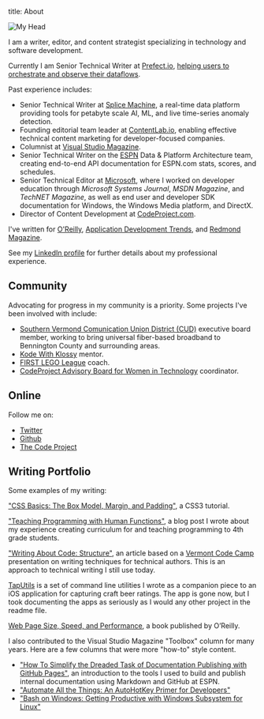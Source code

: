 title: About

![My Head]({static}/images/tpd_avatar.jpg)

I am a writer, editor, and content strategist specializing in technology and software development.

Currently I am Senior Technical Writer at [Prefect.io](https://prefect.io), [helping users to orchestrate and observe their dataflows](https://docs.prefect.io/).

Past experience includes:

* Senior Technical Writer at [Splice Machine](https://splicemachine.com), a real-time data platform providing tools for petabyte scale AI, ML, and live time-series anomaly detection.
* Founding editorial team leader at [ContentLab.io](https://contentlab.io), enabling effective technical content marketing for developer-focused companies. 
* Columnist at [Visual Studio Magazine](http://visualstudiomagazine.com/Articles/List/Visual-Studio-Toolbox.aspx).
* Senior Technical Writer on the [ESPN](http://espn.go.com/) Data & Platform Architecture team, creating end-to-end API documentation for ESPN.com stats, scores, and schedules.
* Senior Technical Editor at [Microsoft](http://microsoft.com), where I worked on developer education through _Microsoft Systems Journal_, _MSDN Magazine_, and _TechNET Magazine_, as well as end user and developer SDK documentation for Windows, the Windows Media platform, and DirectX.
* Director of Content Development at [CodeProject.com](http://codeproject.com).

I've written for [O'Reilly](https://www.oreilly.com/), [Application Development Trends](http://adtmag.com/), and [Redmond Magazine](http://redmondmag.com/). 

See my [LinkedIn profile](http://www.linkedin.com/in/terrencedorsey) for further details about my professional experience.

## Community

Advocating for progress in my community is a priority. Some projects I've been involved with include:

* [Southern Vermond Comunication Union District (CUD)](https://sovtcud.net/) executive board member, working to bring universal fiber-based broadband to Bennington County and surrounding areas.
* [Kode With Klossy](https://www.kodewithklossy.com/) mentor.
* [FIRST LEGO League](https://www.firstlegoleague.org/) coach.
* [CodeProject Advisory Board for Women in Technology](http://www.codeproject.com/Articles/542465/CodeProject-Advisory-Board-for-Women-in-Technology) coordinator.

## Online

Follow me on:

* [Twitter](http://twitter.com/tpdorsey)
* [Github](https://github.com/tpdorsey)
* [The Code Project](http://www.codeproject.com/Members/tpdorsey)

## Writing Portfolio

Some examples of my writing:

["CSS Basics: The Box Model, Margin, and Padding"](https://www.codeproject.com/Articles/227840/CSS-Basics-The-Box-Model-Margin-and-Padding), a CSS3 tutorial.

["Teaching Programming with Human Functions"]({filename}/Teaching_Programming_with_Human_Functions.md), a blog post I wrote about my experience creating curriculum for and teaching programming to 4th grade students. 

["Writing About Code: Structure"]({filename}/Writing_About_Code_Structure.md), an article based on a [Vermont Code Camp](https://www.vtcodecamp.org) presentation on writing techniques for technical authors. This is an approach to technical writing I still use today.

[TapUtils](https://github.com/tpdorsey/tap-utils) is a set of command line utilities I wrote as a companion piece to an iOS application for capturing craft beer ratings. The app is gone now, but I took documenting the apps as seriously as I would any other project in the readme file. 

[Web Page Size, Speed, and Performance]({filename}/My_Web_Perf_Book_For_OReilly.md), a book published by O’Reilly.

I also contributed to the Visual Studio Magazine "Toolbox" column for many years. Here are a few columns that were more "how-to" style content.

* ["How To Simplify the Dreaded Task of Documentation Publishing with GitHub Pages"](https://visualstudiomagazine.com/articles/2015/03/01/github-pages.aspx), an introduction to the tools I used to build and publish internal documentation using Markdown and GitHub at ESPN. 
* ["Automate All the Things: An AutoHotKey Primer for Developers"](https://visualstudiomagazine.com/articles/2015/06/01/autohotkey-primer.aspx)
* ["Bash on Windows: Getting Productive with Windows Subsystem for Linux"](https://visualstudiomagazine.com/articles/2016/07/21/bash-on-windows-linux.aspx) 
